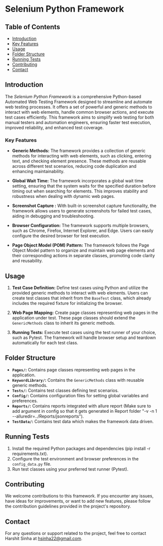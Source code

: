 # Selenium Python Framework

## Table of Contents

- [Introduction](#Introduction)
- [Key Features](#key-features)
- [Usage](#usage)
- [Folder Structure](#folder-structure)
- [Running Tests](#running-tests)
- [Contributing](#contributing)
- [Contact](#Contact)

## Introduction

The *Selenium Python Framework* is a comprehensive Python-based Automated Web Testing Framework designed to streamline and automate web testing processes. It offers a set of powerful and generic methods to interact with web elements, handle common browser actions, and execute test cases efficiently. This framework aims to simplify web testing for both manual testers and automation engineers, ensuring faster test execution, improved reliability, and enhanced test coverage.

### Key Features

- **Generic Methods:** The framework provides a collection of generic methods for interacting with web elements, such as clicking, entering text, and checking element presence. These methods are reusable across different test scenarios, reducing code duplication and enhancing maintainability.

- **Global Wait Time:** The framework incorporates a global wait time setting, ensuring that the system waits for the specified duration before timing out when searching for elements. This improves stability and robustness when dealing with dynamic web pages.

- **Screenshot Capture :** With built-in screenshot capture functionality, the framework allows users to generate screenshots for failed test cases, aiding in debugging and troubleshooting.

- **Browser Configuration:** The framework supports multiple browsers, such as Chrome, Firefox, Internet Explorer, and Edge. Users can easily configure the desired browser for test execution.

- **Page Object Model (POM) Pattern:** The framework follows the Page Object Model pattern to organize and maintain web page elements and their corresponding actions in separate classes, promoting code clarity and reusability.

## Usage

1. **Test Case Definition:** Define test cases using Python and utilize the provided generic methods to interact with web elements. Users can create test classes that inherit from the `BaseTest` class, which already includes the required fixture for initializing the browser.

2. **Web Page Mapping:** Create page classes representing web pages in the application under test. These page classes should extend the `GenericMethods` class to inherit its generic methods.

3. **Running Tests:** Execute test cases using the test runner of your choice, such as Pytest. The framework will handle browser setup and teardown automatically for each test class.

## Folder Structure

- **`Pages/`:** Contains page classes representing web pages in the application.
- **`KeywordLibrary/`:** Contains the `GenericMethods` class with reusable generic methods.
- **`Tests/`:** Contains test classes defining test scenarios.
- **`Config/`:** Contains configuration files for setting global variables and preferences.
- **`Reports/`:** Contains reports integrated with allure report (Make sure to add argument in config so that it gets generated in Report folder "-v -n 1 --alluredir=../Reports/jsonreports").
- **`TestData/`:** Contains test data which makes the framework data driven.

## Running Tests

1. Install the required Python packages and dependencies (pip install -r requirements.txt).
2. Configure the test environment and browser preferences in the `config_data.py` file.
3. Run test classes using your preferred test runner (Pytest).

## Contributing

We welcome contributions to this framework. If you encounter any issues, have ideas for improvements, or want to add new features, please follow the contribution guidelines provided in the project's repository.

## Contact

For any questions or support related to the project, feel free to contact Harshit Sinha at hsinha22@gmail.com.
